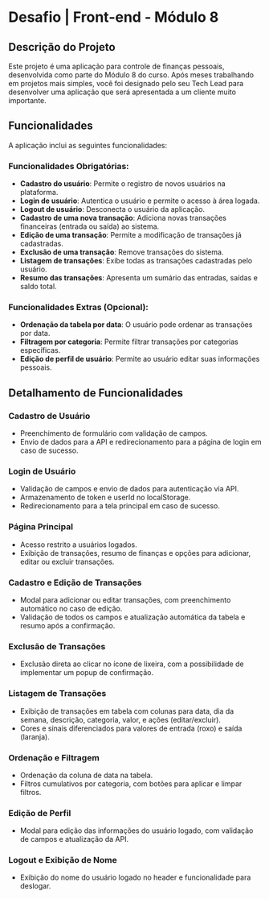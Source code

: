 # Desafio | Front-end - Módulo 8

## Descrição do Projeto

Este projeto é uma aplicação para controle de finanças pessoais, desenvolvida como parte do Módulo 8 do curso. Após meses trabalhando em projetos mais simples, você foi designado pelo seu Tech Lead para desenvolver uma aplicação que será apresentada a um cliente muito importante.

## Funcionalidades

A aplicação inclui as seguintes funcionalidades:

### Funcionalidades Obrigatórias:

- **Cadastro do usuário**: Permite o registro de novos usuários na plataforma.
- **Login de usuário**: Autentica o usuário e permite o acesso à área logada.
- **Logout de usuário**: Desconecta o usuário da aplicação.
- **Cadastro de uma nova transação**: Adiciona novas transações financeiras (entrada ou saída) ao sistema.
- **Edição de uma transação**: Permite a modificação de transações já cadastradas.
- **Exclusão de uma transação**: Remove transações do sistema.
- **Listagem de transações**: Exibe todas as transações cadastradas pelo usuário.
- **Resumo das transações**: Apresenta um sumário das entradas, saídas e saldo total.

### Funcionalidades Extras (Opcional):

- **Ordenação da tabela por data**: O usuário pode ordenar as transações por data.
- **Filtragem por categoria**: Permite filtrar transações por categorias específicas.
- **Edição de perfil de usuário**: Permite ao usuário editar suas informações pessoais.

## Detalhamento de Funcionalidades

### Cadastro de Usuário

- Preenchimento de formulário com validação de campos.
- Envio de dados para a API e redirecionamento para a página de login em caso de sucesso.

### Login de Usuário

- Validação de campos e envio de dados para autenticação via API.
- Armazenamento de token e userId no localStorage.
- Redirecionamento para a tela principal em caso de sucesso.

### Página Principal

- Acesso restrito a usuários logados.
- Exibição de transações, resumo de finanças e opções para adicionar, editar ou excluir transações.

### Cadastro e Edição de Transações

- Modal para adicionar ou editar transações, com preenchimento automático no caso de edição.
- Validação de todos os campos e atualização automática da tabela e resumo após a confirmação.

### Exclusão de Transações

- Exclusão direta ao clicar no ícone de lixeira, com a possibilidade de implementar um popup de confirmação.

### Listagem de Transações

- Exibição de transações em tabela com colunas para data, dia da semana, descrição, categoria, valor, e ações (editar/excluir).
- Cores e sinais diferenciados para valores de entrada (roxo) e saída (laranja).

### Ordenação e Filtragem

- Ordenação da coluna de data na tabela.
- Filtros cumulativos por categoria, com botões para aplicar e limpar filtros.

### Edição de Perfil

- Modal para edição das informações do usuário logado, com validação de campos e atualização da API.

### Logout e Exibição de Nome

- Exibição do nome do usuário logado no header e funcionalidade para deslogar.

